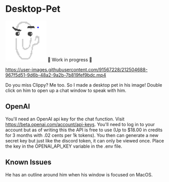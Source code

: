 # Desktop-Pet
![OpenAI chat](/img/thinking2.png?raw=true "Clippy Thinking")
🚧 Work in progress 🚧

https://user-images.githubusercontent.com/91567228/212504688-967f5d51-9d6b-48a2-9a2b-7b819fef9bdc.mp4

Do you miss Clippy? Me too. So I made a desktop pet in his image!
Double click on him to open up a chat window to speak with him.

## OpenAI
You'll need an OpenAI api key for the chat function.
Visit https://beta.openai.com/account/api-keys. You'll need to log in to your account but as of writing this the API is free to use (Up to $18.00 in credits for 3 months with .02 cents per 1k tokens). You then can generate a new secret key but just like the discord token, it can only be viewed once. Place the key in the OPENAI_API_KEY variable in the .env file.

## Known Issues
He has an outline around him when his window is focused on MacOS.

